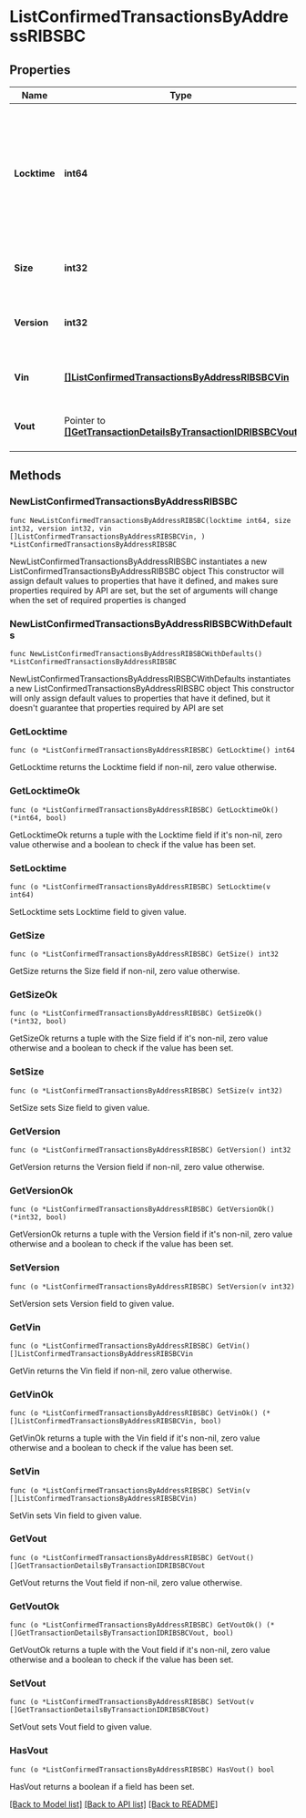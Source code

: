# ListConfirmedTransactionsByAddressRIBSBC

## Properties

Name | Type | Description | Notes
------------ | ------------- | ------------- | -------------
**Locktime** | **int64** | Represents the locktime on the transaction on the specific blockchain, i.e. the blockheight at which the transaction is valid. | 
**Size** | **int32** | Represents the total size of this transaction. | 
**Version** | **int32** | Represents the transaction&#39;s version number. | 
**Vin** | [**[]ListConfirmedTransactionsByAddressRIBSBCVin**](ListConfirmedTransactionsByAddressRIBSBCVin.md) | Represents the transaction inputs. | 
**Vout** | Pointer to [**[]GetTransactionDetailsByTransactionIDRIBSBCVout**](GetTransactionDetailsByTransactionIDRIBSBCVout.md) | Represents the transaction outputs. | [optional] 

## Methods

### NewListConfirmedTransactionsByAddressRIBSBC

`func NewListConfirmedTransactionsByAddressRIBSBC(locktime int64, size int32, version int32, vin []ListConfirmedTransactionsByAddressRIBSBCVin, ) *ListConfirmedTransactionsByAddressRIBSBC`

NewListConfirmedTransactionsByAddressRIBSBC instantiates a new ListConfirmedTransactionsByAddressRIBSBC object
This constructor will assign default values to properties that have it defined,
and makes sure properties required by API are set, but the set of arguments
will change when the set of required properties is changed

### NewListConfirmedTransactionsByAddressRIBSBCWithDefaults

`func NewListConfirmedTransactionsByAddressRIBSBCWithDefaults() *ListConfirmedTransactionsByAddressRIBSBC`

NewListConfirmedTransactionsByAddressRIBSBCWithDefaults instantiates a new ListConfirmedTransactionsByAddressRIBSBC object
This constructor will only assign default values to properties that have it defined,
but it doesn't guarantee that properties required by API are set

### GetLocktime

`func (o *ListConfirmedTransactionsByAddressRIBSBC) GetLocktime() int64`

GetLocktime returns the Locktime field if non-nil, zero value otherwise.

### GetLocktimeOk

`func (o *ListConfirmedTransactionsByAddressRIBSBC) GetLocktimeOk() (*int64, bool)`

GetLocktimeOk returns a tuple with the Locktime field if it's non-nil, zero value otherwise
and a boolean to check if the value has been set.

### SetLocktime

`func (o *ListConfirmedTransactionsByAddressRIBSBC) SetLocktime(v int64)`

SetLocktime sets Locktime field to given value.


### GetSize

`func (o *ListConfirmedTransactionsByAddressRIBSBC) GetSize() int32`

GetSize returns the Size field if non-nil, zero value otherwise.

### GetSizeOk

`func (o *ListConfirmedTransactionsByAddressRIBSBC) GetSizeOk() (*int32, bool)`

GetSizeOk returns a tuple with the Size field if it's non-nil, zero value otherwise
and a boolean to check if the value has been set.

### SetSize

`func (o *ListConfirmedTransactionsByAddressRIBSBC) SetSize(v int32)`

SetSize sets Size field to given value.


### GetVersion

`func (o *ListConfirmedTransactionsByAddressRIBSBC) GetVersion() int32`

GetVersion returns the Version field if non-nil, zero value otherwise.

### GetVersionOk

`func (o *ListConfirmedTransactionsByAddressRIBSBC) GetVersionOk() (*int32, bool)`

GetVersionOk returns a tuple with the Version field if it's non-nil, zero value otherwise
and a boolean to check if the value has been set.

### SetVersion

`func (o *ListConfirmedTransactionsByAddressRIBSBC) SetVersion(v int32)`

SetVersion sets Version field to given value.


### GetVin

`func (o *ListConfirmedTransactionsByAddressRIBSBC) GetVin() []ListConfirmedTransactionsByAddressRIBSBCVin`

GetVin returns the Vin field if non-nil, zero value otherwise.

### GetVinOk

`func (o *ListConfirmedTransactionsByAddressRIBSBC) GetVinOk() (*[]ListConfirmedTransactionsByAddressRIBSBCVin, bool)`

GetVinOk returns a tuple with the Vin field if it's non-nil, zero value otherwise
and a boolean to check if the value has been set.

### SetVin

`func (o *ListConfirmedTransactionsByAddressRIBSBC) SetVin(v []ListConfirmedTransactionsByAddressRIBSBCVin)`

SetVin sets Vin field to given value.


### GetVout

`func (o *ListConfirmedTransactionsByAddressRIBSBC) GetVout() []GetTransactionDetailsByTransactionIDRIBSBCVout`

GetVout returns the Vout field if non-nil, zero value otherwise.

### GetVoutOk

`func (o *ListConfirmedTransactionsByAddressRIBSBC) GetVoutOk() (*[]GetTransactionDetailsByTransactionIDRIBSBCVout, bool)`

GetVoutOk returns a tuple with the Vout field if it's non-nil, zero value otherwise
and a boolean to check if the value has been set.

### SetVout

`func (o *ListConfirmedTransactionsByAddressRIBSBC) SetVout(v []GetTransactionDetailsByTransactionIDRIBSBCVout)`

SetVout sets Vout field to given value.

### HasVout

`func (o *ListConfirmedTransactionsByAddressRIBSBC) HasVout() bool`

HasVout returns a boolean if a field has been set.


[[Back to Model list]](../README.md#documentation-for-models) [[Back to API list]](../README.md#documentation-for-api-endpoints) [[Back to README]](../README.md)



